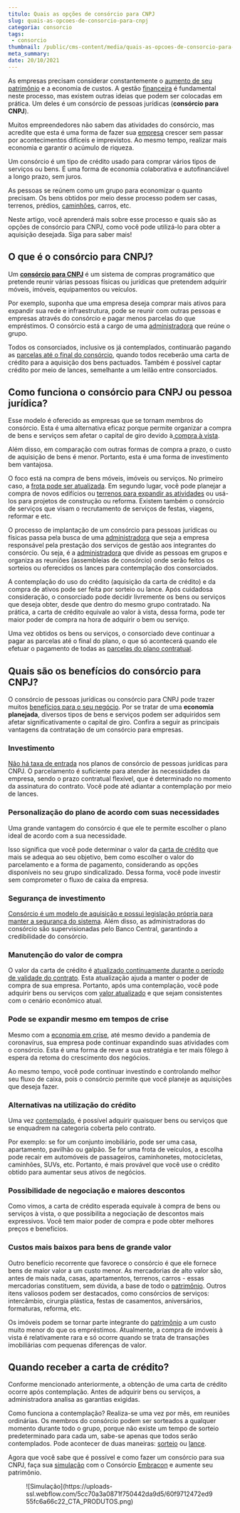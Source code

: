 ```yaml
---
titulo: Quais as opções de consórcio para CNPJ
slug: quais-as-opcoes-de-consorcio-para-cnpj
categoria: consorcio
tags:
 - consorcio
thumbnail: /public/cms-content/media/quais-as-opcoes-de-consorcio-para-cnpj.jpg
meta_summary: 
date: 20/10/2021
---
```

As empresas precisam considerar constantemente o [aumento de seu patrimônio](https://www.embracon.com.br/blog/e-possivel-aumentar-o-patrimonio-saiba-aqui) e a economia de custos. A gestão [financeira](https://www.embracon.com.br/blog/vantagens-financeiras-de-um-consorcio) é fundamental neste processo, mas existem outras ideias que podem ser colocadas em prática. Um deles é um consórcio de pessoas jurídicas (**consórcio para CNPJ**).

Muitos empreendedores não sabem das atividades do consórcio, mas acredite que esta é uma forma de fazer sua [empresa](https://www.embracon.com.br/blog/empresa-de-consorcio-saiba-o-que-considerar-antes-de-escolher) crescer sem passar por acontecimentos difíceis e imprevistos. Ao mesmo tempo, realizar mais economia e garantir o acúmulo de riqueza.

Um consórcio é um tipo de crédito usado para comprar vários tipos de serviços ou bens. É uma forma de economia colaborativa e autofinanciável a longo prazo, sem juros.

As pessoas se reúnem como um grupo para economizar o quanto precisam. Os bens obtidos por meio desse processo podem ser casas, terrenos, prédios, [caminhões](https://www.embracon.com.br/blog/dicas-na-hora-de-comprar-um-caminhao), carros, etc.

Neste artigo, você aprenderá mais sobre esse processo e quais são as opções de consórcio para CNPJ, como você pode utilizá-lo para obter a aquisição desejada. Siga para saber mais!

O que é o consórcio para CNPJ? 
-------------------------------

Um [**consórcio para CNPJ**](https://www.embracon.com.br/blog/posso-fazer-o-consorcio-em-nome-da-empresa) é um sistema de compras programático que pretende reunir várias pessoas físicas ou jurídicas que pretendem adquirir móveis, imóveis, equipamentos ou veículos.

Por exemplo, suponha que uma empresa deseja comprar mais ativos para expandir sua rede e infraestrutura, pode se reunir com outras pessoas e empresas através do consórcio e pagar menos parcelas do que empréstimos. O consórcio está a cargo de uma [administradora](https://www.embracon.com.br/blog/como-escolher-uma-administradora-de-consorcio) que reúne o grupo.

Todos os consorciados, inclusive os já contemplados, continuarão pagando as [parcelas até o final do consórcio](https://www.embracon.com.br/blog/como-calcular-as-parcelas-no-consorcio), quando todos receberão uma carta de crédito para a aquisição dos bens pactuados. Também é possível captar crédito por meio de lances, semelhante a um leilão entre consorciados.

Como funciona o consórcio para CNPJ ou pessoa jurídica? 
--------------------------------------------------------

Esse modelo é oferecido as empresas que se tornam membros do consórcio. Esta é uma alternativa eficaz porque permite organizar a compra de bens e serviços sem afetar o capital de giro devido à[ compra à vista](https://www.embracon.com.br/blog/qual-a-vantagem-do-pagamento-a-vista).

Além disso, em comparação com outras formas de compra a prazo, o custo de aquisição de bens é menor. Portanto, esta é uma forma de investimento bem vantajosa.

O foco está na compra de bens móveis, imóveis ou serviços. No primeiro caso, a [frota pode ser atualizada](https://www.embracon.com.br/blog/importancia-de-ter-uma-frota-para-o-seu-negocio). Em segundo lugar, você pode planejar a compra de novos edifícios ou [terrenos para expandir as atividades](https://www.embracon.com.br/blog/vale-a-pena-comprar-um-terreno-para-investir) ou usá-los para projetos de construção ou reforma. Existem também o consórcio de serviços que visam o recrutamento de serviços de festas, viagens, reformar e etc.

O processo de implantação de um consórcio para pessoas jurídicas ou físicas passa pela busca de uma [administradora](https://www.embracon.com.br/blog/afinal-o-que-uma-administradora-de-consorcio-faz) que seja a empresa responsável pela prestação dos serviços de gestão aos integrantes do consórcio. Ou seja, é a [administradora](https://www.embracon.com.br/blog/porque-escolher-a-embracon-como-sua-administradora-de-consorcio) que divide as pessoas em grupos e organiza as reuniões (assembleias de consórcio) onde serão feitos os sorteios ou oferecidos os lances para contemplação dos consorciados.

A contemplação do uso do crédito (aquisição da carta de crédito) e da compra de ativos pode ser feita por sorteio ou lance. Após cuidadosa consideração, o consorciado pode decidir livremente os bens ou serviços que deseja obter, desde que dentro do mesmo grupo contratado. Na prática, a carta de crédito equivale ao valor à vista, dessa forma, pode ter maior poder de compra na hora de adquirir o bem ou serviço.

Uma vez obtidos os bens ou serviços, o consorciado deve continuar a pagar as parcelas até o final do plano, o que só acontecerá quando ele efetuar o pagamento de todas as [parcelas do plano contratual](https://www.embracon.com.br/blog/como-e-feito-o-pagamento-da-parcela-do-consorcio).

Quais são os benefícios do consórcio para CNPJ? 
------------------------------------------------

O consórcio de pessoas jurídicas ou consórcio para CNPJ pode trazer muitos [benefícios para o seu negócio](https://www.embracon.com.br/blog/abra-seu-negocio-usando-o-consorcio). Por se tratar de uma **economia planejada**, diversos tipos de bens e serviços podem ser adquiridos sem afetar significativamente o capital de giro. Confira a seguir as principais vantagens da contratação de um consórcio para empresas.

### Investimento 

[Não há taxa de entrada](https://www.embracon.com.br/blog/consorcio-nao-tem-entrada-saiba-mais) nos planos de consórcio de pessoas jurídicas para CNPJ. O parcelamento é suficiente para atender às necessidades da empresa, sendo o prazo contratual flexível, que é determinado no momento da assinatura do contrato. Você pode até adiantar a contemplação por meio de lances.

### Personalização do plano de acordo com suas necessidades 

Uma grande vantagem do consórcio é que ele te permite escolher o plano ideal de acordo com a sua necessidade.

Isso significa que você pode determinar o valor da [carta de crédito](https://www.embracon.com.br/blog/o-que-e-e-como-funciona-a-carta-de-credito) que mais se adequa ao seu objetivo, bem como escolher o valor do parcelamento e a forma de pagamento, considerando as opções disponíveis no seu grupo sindicalizado. Dessa forma, você pode investir sem comprometer o fluxo de caixa da empresa.

### Segurança de investimento 

[Consórcio é um modelo de aquisição e possui legislação própria para manter a segurança do sistema](https://www.embracon.com.br/blog/consorcio-e-seguro-saiba-mais). Além disso, as administradoras do consórcio são supervisionadas pelo Banco Central, garantindo a credibilidade do consórcio.

### Manutenção do valor de compra 

O valor da carta de crédito é [atualizado continuamente durante o período de validade do contrato](https://www.embracon.com.br/blog/reajuste-consorcio-como-e-feito). Esta atualização ajuda a manter o poder de compra de sua empresa. Portanto, após uma contemplação, você pode adquirir bens ou serviços com [valor atualizado](https://www.embracon.com.br/blog/reajuste-do-consorcio-entenda) e que sejam consistentes com o cenário econômico atual.

### Pode se expandir mesmo em tempos de crise 

Mesmo com a [economia em crise](https://www.embracon.com.br/blog/investimento-na-crise-o-consorcio-sempre-e-um-bom-negocio), até mesmo devido a pandemia de coronavírus, sua empresa pode continuar expandindo suas atividades com o consórcio. Esta é uma forma de rever a sua estratégia e ter mais fôlego à espera da retoma do crescimento dos negócios.

Ao mesmo tempo, você pode continuar investindo e controlando melhor seu fluxo de caixa, pois o consórcio permite que você planeje as aquisições que deseja fazer.

### Alternativas na utilização do crédito 

Uma vez [contemplado](https://www.embracon.com.br/blog/saiba-o-que-fazer-quando-for-contemplado-no-consorcio), é possível adquirir quaisquer bens ou serviços que se enquadrem na categoria coberta pelo contrato.

Por exemplo: se for um conjunto imobiliário, pode ser uma casa, apartamento, pavilhão ou galpão. Se for uma frota de veículos, a escolha pode recair em automóveis de passageiros, caminhonetes, motocicletas, caminhões, SUVs, etc. Portanto, é mais provável que você use o crédito obtido para aumentar seus ativos de negócios.

### Possibilidade de negociação e maiores descontos 

Como vimos, a carta de crédito esperada equivale à compra de bens ou serviços à vista, o que possibilita a negociação de descontos mais expressivos. Você tem maior poder de compra e pode obter melhores preços e benefícios.

### Custos mais baixos para bens de grande valor 

Outro benefício recorrente que favorece o consórcio é que ele fornece bens de maior valor a um custo menor. As mercadorias de alto valor são, antes de mais nada, casas, apartamentos, terrenos, carros - essas mercadorias constituem, sem dúvida, a base de todo o [patrimônio](https://www.embracon.com.br/blog/aumentar-o-patrimonio-investindo-em-consorcio). Outros itens valiosos podem ser destacados, como consórcios de serviços: intercâmbio, cirurgia plástica, festas de casamentos, aniversários, formaturas, reforma, etc.

Os imóveis podem se tornar parte integrante do [patrimônio](https://www.embracon.com.br/blog/5-formas-de-aumentar-seu-patrimonio-com-o-consorcio) a um custo muito menor do que os empréstimos. Atualmente, a compra de imóveis à vista é relativamente rara e só ocorre quando se trata de transações imobiliárias com pequenas diferenças de valor.

Quando receber a carta de crédito? 
-----------------------------------

Conforme mencionado anteriormente, a obtenção de uma carta de crédito ocorre após contemplação. Antes de adquirir bens ou serviços, a administradora analisa as garantias exigidas.

Como funciona a contemplação? Realiza-se uma vez por mês, em reuniões ordinárias. Os membros do consórcio podem ser sorteados a qualquer momento durante todo o grupo, porque não existe um tempo de sorteio predeterminado para cada um, sabe-se apenas que todos serão contemplados. Pode acontecer de duas maneiras: [sorteio](https://www.embracon.com.br/conhecaoconsorcio/como-sao-realizados-os-sorteios-nas-assembleias) ou [lance](https://www.embracon.com.br/blog/como-funciona-o-lance).

Agora que você sabe que é possível e como fazer um consórcio para sua CNPJ, faça sua [simulação](https://www.embracon.com.br/servicos/simulacao-de-consorcio) com o Consórcio [Embracon](https://www.embracon.com.br/a-embracon) e aumente seu patrimônio.

<figure class="w-richtext-figure-type-image w-richtext-align-center"><div>![Simulação](https://uploads-ssl.webflow.com/5cc70a3a0871f750442da9d5/60f9712472ed955fc6a66c22_CTA_PRODUTOS.png)</div></figure>

